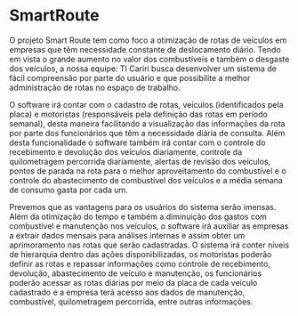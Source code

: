 # SmartRoute
 O projeto Smart Route tem como foco a otimização de rotas de veículos em empresas que têm necessidade constante de deslocamento diário. Tendo em vista o grande aumento no valor dos combustíveis e também o desgaste dos veículos, a nossa equipe: TI Cariri busca desenvolver um sistema de fácil compreensão por parte do usuário e que possibilite a melhor administração de rotas no espaço de trabalho. 
 
 O software irá contar com o cadastro de rotas, veículos (identificados pela placa) e motoristas (responsáveis pela definição das rotas em período semanal), desta maneira facilitando a visualização das informações da rota por parte dos funcionários que têm a necessidade diária de consulta. Além desta funcionalidade o software também irá contar com o controle do recebimento e devolução dos veículos diariamente, controle da quilometragem percorrida diariamente, alertas de revisão dos veículos, pontos de parada na rota para o melhor aproveitamento do combustível e o controle do abastecimento de combustível dos veículos e a média semana de consumo gasta por cada um. 
 
 Prevemos que as vantagens para os usuários do sistema serão imensas. Além da otimização do tempo e também a diminuição dos gastos com combustível e manutenção nos veículos, o software irá auxiliar as empresas a extrair dados mensais para análises internas e assim obter um aprimoramento nas rotas que serão cadastradas. O sistema irá conter níveis de hierarquia dentro das ações disponibilizadas, os motoristas poderão definir as rotas e repassar informações como controle de recebimento, devolução, abastecimento de veículo e manutenção, os funcionários poderão acessar as rotas diárias por meio da placa de cada veículo cadastrado e a empresa terá acesso aos dados de manutenção, combustível, quilometragem percorrida, entre outras informações.
